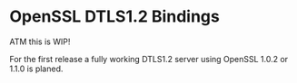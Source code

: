 # OpenSSL DTLS1.2 Bindings

ATM this is WIP!

For the first release a fully working DTLS1.2 server using OpenSSL 1.0.2 or 1.1.0 is planed.
